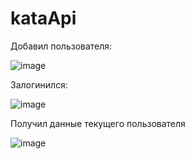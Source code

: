 # kataApi

Добавил пользователя:

![image](https://user-images.githubusercontent.com/62888964/207700056-7e33a8c3-dcdc-4d4d-94a7-bc3564ce584d.png)

Залогинился: 

![image](https://user-images.githubusercontent.com/62888964/207700821-eadb1f09-57cb-42c9-9173-794c0bfd1dd3.png)

Получил данные текущего пользователя

![image](https://user-images.githubusercontent.com/62888964/207704666-83fa60cb-d42b-4aa9-9e0d-88ac453dbbfc.png)
